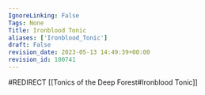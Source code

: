```yaml
---
IgnoreLinking: False
Tags: None
Title: Ironblood Tonic
aliases: ['Ironblood_Tonic']
draft: False
revision_date: 2023-05-13 14:49:39+00:00
revision_id: 100741
---
```


#REDIRECT [[Tonics of the Deep Forest#Ironblood Tonic]]